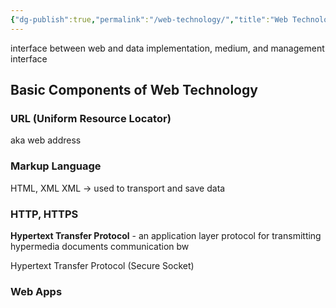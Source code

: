 ```yaml
---
{"dg-publish":true,"permalink":"/web-technology/","title":"Web Technology","tags":["cloudcomputing"],"created":"2023-03-21","updated":""}
---
```



interface between web and data
implementation, medium, and management interface 

## Basic Components of Web Technology 
### URL (Uniform Resource Locator)
aka web address 

### Markup Language 
HTML, XML 
XML -> used to transport and save data

### HTTP, HTTPS 
**Hypertext Transfer Protocol** - an application layer protocol for transmitting hypermedia documents 
communication bw 

Hypertext Transfer Protocol (Secure Socket)

### Web Apps
